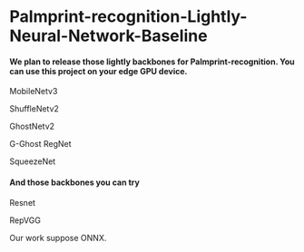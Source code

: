 # Palmprint-recognition-Lightly-Neural-Network-Baseline

#### We plan to release those lightly backbones for Palmprint-recognition. You can use this project on your edge GPU device. 
  MobileNetv3
  
  ShuffleNetv2
  
  GhostNetv2
  
  G-Ghost RegNet
  
  SqueezeNet

#### And those backbones you can try

  Resnet
  
  RepVGG

Our work suppose ONNX.

